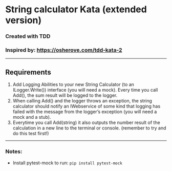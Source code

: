 ﻿# String calculator Kata (extended version)
### Created with TDD
### Inspired by: https://osherove.com/tdd-kata-2

---

## Requirements

1. Add Logging Abilities to your new String Calculator (to an ILogger.Write()) interface (you will need a mock). Every time you call Add(), the sum result will be logged to the logger.
2. When calling Add() and the logger throws an exception, the string calculator should notify an IWebservice of some kind that logging has failed with the message from the logger’s exception (you will need a mock and a stub).
3. Everytime you call Add(string) it also outputs the number result of the calculation in a new line to the terminal or console. (remember to try and do this test first!)

---
### Notes:
- Install pytest-mock to run: ```pip install pytest-mock```